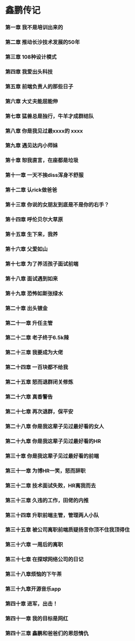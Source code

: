 
# 鑫鹏传记
### 第一章 我不是培训出来的

###  第二章 推动长沙技术发展的50年

### 第三章 108种设计模式

### 第四章 我爱出头科技

### 第五章 前端负责人的那些日子

### 第六章 大丈夫能屈能伸

### 第七章 猛兽总是独行，牛羊才成群结队

### 第八章  你是我见过最xxxx的 xxxx

### 第九章  遇见达内小师妹

### 第十章 恕我直言，在座都是垃圾

### 第十一章 一天不挨diss浑身不舒服

### 第十二章 认rick做爸爸


### 第十三章 你说的女朋友到底是不是你的右手？

### 第十四章 呼伦贝尔大草原

### 第十五章 生下来，我养
### 第十六章 父爱如山

### 第十七章  为了养活孩子面试前端
### 第十八章  面试遇到如来

### 第十九章  恐怖如斯张绿水

### 第二十章  出头镀金

### 第二十一章  升任主管

### 第二十二章  老子终于6.5k辣

### 第二十三章 我要成为大佬

### 第二十四章 一百块都不给我

### 第二十五章 怒而退群闭关修炼
### 第二十六章 真香警告

### 第二十七章 再次退群，保平安

### 第二十八章  你是我这辈子见过最好看的女人

### 第二十九章  你是我这辈子见过最好看的HR

### 第三十章  你是我这辈子见过最好看的前端

### 第三十一章  为博HR一笑，怒而辞职

### 第三十二章  技术面试失败，HR离我而去
### 第三十三章 久违的工作，田佬的内推

### 第三十四章 升职前端主管，管理两人小队

### 第三十五章 被公司离职前端质疑扬言你顶不住我顶得住

### 第三十六章 一周后的离职

### 第三十七章 在探球网络公司的日记

### 第三十八章烦恼的下午茶
### 第三十九章开源音乐app
### 第四十章  进军，出击！
### 第四十一章  我的目标是网红
### 第四十三章  鑫鹏和爸爸们的恩怨情仇

